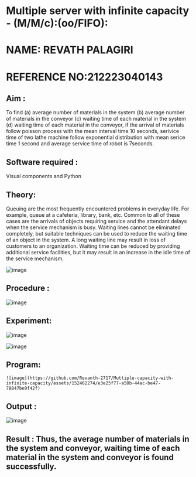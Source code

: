 # Multiple server with infinite capacity - (M/M/c):(oo/FIFO):
# NAME: REVATH PALAGIRI
# REFERENCE NO:212223040143
## Aim :
To find (a) average number of materials in the system (b) average number of materials in the conveyor (c) waiting time of each material in the system (d) waiting time of each material in the conveyor, if the arrival  of materials follow poisson process with the mean interval time 10 seconds, serivice time of two lathe machine follow exponential distribution with mean serice time 1 second and average service time of robot is 7seconds.

## Software required :
Visual components and Python

## Theory:
Queuing are the most frequently encountered problems in everyday life. For example, queue at a cafeteria, library, bank, etc. Common to all of these cases are the arrivals of objects requiring service and the attendant delays when the service mechanism is busy. Waiting lines cannot be eliminated completely, but suitable techniques can be used to reduce the waiting time of an object in the system. A long waiting line may result in loss of customers to an organization. Waiting time can be reduced by providing additional service facilities, but it may result in an increase in the idle time of the service mechanism.

![image](https://user-images.githubusercontent.com/103921593/203238035-1c8109bc-cbf2-4c77-baea-c5b682a752ef.png)

## Procedure :

![image](https://user-images.githubusercontent.com/103921593/203238265-176740b0-eae2-4772-90be-5449869ac9b0.png)




## Experiment:

![image](https://github.com/Revanth-2717/Muttiple-capacity-with-infinite-capacity/assets/152462274/ac462374-bd88-48ed-bd08-b6eb36aedcb7)


![image](https://github.com/Revanth-2717/Muttiple-capacity-with-infinite-capacity/assets/152462274/ee9e31f8-76bb-4a40-83a1-9e9feb626a5c)


## Program:

    ![image](https://github.com/Revanth-2717/Muttiple-capacity-with-infinite-capacity/assets/152462274/e3e25f77-a50b-44ac-be47-78847be9f42f)


## Output :

![image](https://github.com/Revanth-2717/Muttiple-capacity-with-infinite-capacity/assets/152462274/7a637df0-2853-4949-b8cc-03b24ffe7315)


## Result : Thus, the average number of materials in the system and conveyor, waiting time of each material in the system and conveyor is found successfully.

